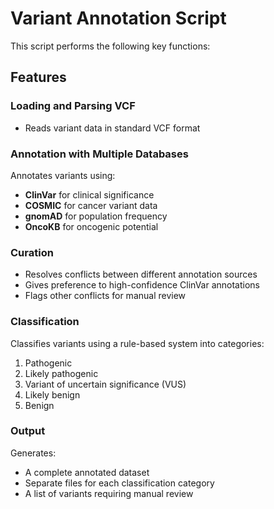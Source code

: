 # Variant Annotation Script

This script performs the following key functions:

## Features

### Loading and Parsing VCF
- Reads variant data in standard VCF format

### Annotation with Multiple Databases
Annotates variants using:
- **ClinVar** for clinical significance
- **COSMIC** for cancer variant data
- **gnomAD** for population frequency
- **OncoKB** for oncogenic potential

### Curation
- Resolves conflicts between different annotation sources
- Gives preference to high-confidence ClinVar annotations
- Flags other conflicts for manual review

### Classification
Classifies variants using a rule-based system into categories:
1. Pathogenic
2. Likely pathogenic
3. Variant of uncertain significance (VUS)
4. Likely benign
5. Benign

### Output
Generates:
- A complete annotated dataset
- Separate files for each classification category
- A list of variants requiring manual review


